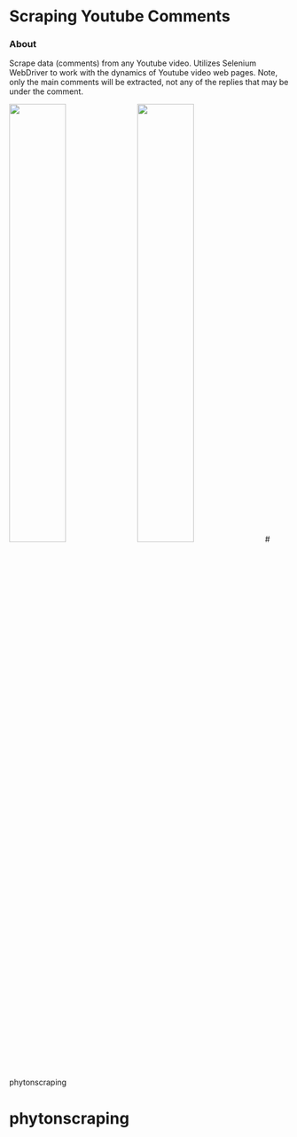 # Scraping Youtube Comments

### About
Scrape data (comments) from any Youtube video. Utilizes Selenium WebDriver to work with the dynamics of Youtube
video web pages. Note, only the main comments will be extracted, not any of the replies that may be under the
comment.

<img src="https://user-images.githubusercontent.com/40379856/53034446-05abeb80-3428-11e9-91c3-1025143846b0.gif" width="45%"></img> 
<img src="https://user-images.githubusercontent.com/40379856/53034445-05135500-3428-11e9-8e37-ed3830272d68.gif" width="45%"></img> # phytonscraping
# phytonscraping
